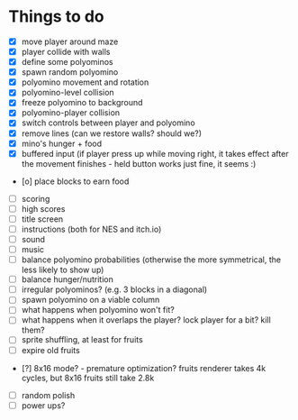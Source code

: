 # Things to do

- [x] move player around maze
- [x] player collide with walls
- [x] define some polyominos
- [x] spawn random polyomino
- [x] polyomino movement and rotation
- [x] polyomino-level collision
- [x] freeze polyomino to background
- [x] polyomino-player collision
- [x] switch controls between player and polyomino
- [x] remove lines (can we restore walls? should we?)
- [x] mino's hunger + food
- [x] buffered input (if player press up while moving right, it takes effect after the movement finishes
      - held button works just fine, it seems :)
- [o] place blocks to earn food
- [ ] scoring
- [ ] high scores
- [ ] title screen
- [ ] instructions (both for NES and itch.io)
- [ ] sound
- [ ] music
- [ ] balance polyomino probabilities (otherwise the more symmetrical, the less likely to show up)
- [ ] balance hunger/nutrition
- [ ] irregular polyominos? (e.g. 3 blocks in a diagonal)
- [ ] spawn polyomino on a viable column
- [ ] what happens when polyomino won't fit?
- [ ] what happens when it overlaps the player? lock player for a bit? kill them?
- [ ] sprite shuffling, at least for fruits
- [ ] expire old fruits
- [?] 8x16 mode?
      - premature optimization?
        fruits renderer takes 4k cycles, but 8x16 fruits still take 2.8k
- [ ] random polish
- [ ] power ups?
